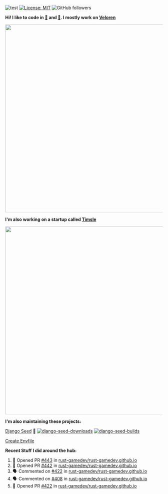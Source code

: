 ![test](https://hits.seeyoufarm.com/api/count/incr/badge.svg?url=https://github.com/AngelOnFira)
[![License: MIT](https://img.shields.io/badge/License-MIT-yellow.svg)](https://opensource.org/licenses/MIT)
![GitHub followers](https://img.shields.io/github/followers/angelonfira?style=social)

**Hi! I like to code in [:crab:](https://www.rust-lang.org/) and [:snake:](https://www.python.org/). I mostly work on [Veloren](https://veloren.net)**

<p align="center">
  <img width="600" src="https://media.discordapp.net/attachments/444005079410802699/730566298073038949/rsz_5f0656b6aa176.png">
</p>

**I'm also working on a startup called [Timsle](https://timsle.com)**

<p align="center">
  <img width="600" src="https://media.discordapp.net/attachments/444005079410802699/730566842674053130/rsz_5f0657242abb4.png">
</p>

**I'm also maintaining these projects:**

[Django Seed](https://github.com/Brobin/django-seed)
:seedling:
[![django-seed-downloads](https://pepy.tech/badge/django-seed)](https://pepy.tech/project/django-seed)
[![django-seed-builds](https://github.com/Brobin/django-seed/workflows/Test/badge.svg)](https://github.com/Brobin/django-seed)

[Create Envfile](https://github.com/SpicyPizza/create-envfile)

**Recent Stuff I did around the hub:**

<!--START_SECTION:activity-->
1. 💪 Opened PR [#443](https://github.com/rust-gamedev/rust-gamedev.github.io/pull/443) in [rust-gamedev/rust-gamedev.github.io](https://github.com/rust-gamedev/rust-gamedev.github.io)
2. 💪 Opened PR [#442](https://github.com/rust-gamedev/rust-gamedev.github.io/pull/442) in [rust-gamedev/rust-gamedev.github.io](https://github.com/rust-gamedev/rust-gamedev.github.io)
3. 🗣 Commented on [#422](https://github.com/rust-gamedev/rust-gamedev.github.io/issues/422) in [rust-gamedev/rust-gamedev.github.io](https://github.com/rust-gamedev/rust-gamedev.github.io)
4. 🗣 Commented on [#408](https://github.com/rust-gamedev/rust-gamedev.github.io/issues/408) in [rust-gamedev/rust-gamedev.github.io](https://github.com/rust-gamedev/rust-gamedev.github.io)
5. 💪 Opened PR [#422](https://github.com/rust-gamedev/rust-gamedev.github.io/pull/422) in [rust-gamedev/rust-gamedev.github.io](https://github.com/rust-gamedev/rust-gamedev.github.io)
<!--END_SECTION:activity-->
